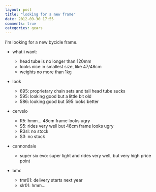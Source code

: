 ```yaml
---
layout: post
title: "looking for a new frame"
date: 2012-09-30 17:55
comments: true
categories: gears
---
```


i'm looking for a new bycicle frame.

- what i want:
  - head tube is no longer than 120mm
  - looks nice in smallest size, like 47/48cm
  - weights no more than 1kg

- look
  - 695: proprietary chain sets and tall head tube sucks
  - 595: looking good but a little bit old
  - 586: looking good but 595 looks better
- cervelo
  - R5: hmm... 48cm frame looks ugry
  - S5: rides very well but 48cm frame looks ugry
  - R3sl: no stock
  - S3: no stock
- cannondale
  - super six evo: super light and rides very well, but very high price point
- bmc
  - tmr01: delivery starts next year
  - slr01: hmm...